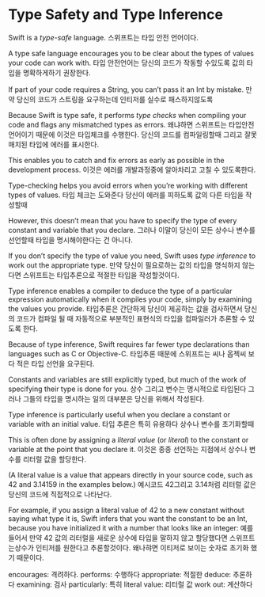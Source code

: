 # Type Safety and Type Inference
Swift is a _type-safe_ language. 
스위프트는 타입 안전 언어이다.

A type safe language encourages you to be clear about the types of values your code can work with. 
타입 안전언어는 당신의 코드가 작동할 수있도록 값의 타입을 명확하게하기 권장한다.

If part of your code requires a String, you can’t pass it an Int by mistake.
만약 당신의 코드가 스트링을 요구하는데 인티저를 실수로 패스하지않도록

Because Swift is type safe, it performs _type checks_ when compiling your code and flags any mismatched types as errors. 
왜냐하면 스위프트는 타입안전 언어이기 때문에 이것은 타입체크를 수행한다. 당신의 코드를 컴파일링할때 그리고 잘못 매치된 타입에 에러를 표시한다.

This enables you to catch and fix errors as early as possible in the development process.
이것은 에러를 개발과정중에 알아차리고 고칠 수 있도록한다.

Type-checking helps you avoid errors when you’re working with different types of values. 
타입 체크는 도와준다 당신이 에러를 피하도록 값의 다른 타입을 작성할때

However, this doesn’t mean that you have to specify the type of every constant and variable that you declare. 
그러나 이말이 당신이 모든 상수나 변수를 선언할때 타입을 명시해야한다는 건 아니다.

If you don’t specify the type of value you need, Swift uses _type inference_ to work out the appropriate type. 
만약 당신이 필요로하는 값의 타입을 명식하지 않는다면 스위프트는 타입추론으로 적절한 타입을 작성할것이다.

Type inference enables a compiler to deduce the type of a particular expression automatically when it compiles your code, simply by examining the values you provide.
타입추론은  간단하게 당신이 제공하는 값을 검사하면서 당신의 코드가 컴파일 될 때 자동적으로 부분적인 표현식의 타입을  컴파일러가 추론할 수 있도록 한다.

Because of type inference, Swift requires far fewer type declarations than languages such as C or Objective-C. 
타입추론 때문에 스위프트는 씨나 옵젝씨 보다 적은 타입 선언을 요구된다.

Constants and variables are still explicitly typed, but much of the work of specifying their type is done for you.
상수 그리고 변수는 명시적으로 타입된다 그러나 그들의 타입을 명시하는 일의 대부분은 당신을 위해서 작성된다.

Type inference is particularly useful when you declare a constant or variable with an initial value. 
타입 추론은 특히 유용하다 상수나 변수를 초기화할때 

This is often done by assigning a _literal value_ (or _literal_) to the constant or variable at the point that you declare it. 
이것은 종종 선언하는 지점에서 상수나 변수를 리터럴 값을 할당한다.

(A literal value is a value that appears directly in your source code, such as 42 and 3.14159 in the examples below.)
예시코드 42그리고 3.14처럼 리터럴 값은 당신의 코드에 직접적으로 나타난다.

For example, if you assign a literal value of 42 to a new constant without saying what type it is, Swift infers that you want the constant to be an Int, because you have initialized it with a number that looks like an integer:
예를 들어서 만약 42 값의 리터럴을 새로운 상수에 타입을 말하지 않고 할당했다면 스위프트는상수가 인티저를 원한다고 추론할것이다. 왜나햐면 이티저로 보이는 숫자로 초기화 했기 때문이다.

encourages: 격려하다.
performs: 수행하다
appropriate: 적절한
deduce: 추론하다
examining: 검사
particularly: 특히
literal value: 리터럴 값
work out: 계산하다